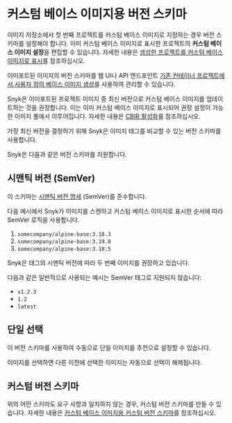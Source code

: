 # 커스텀 베이스 이미지용 버전 스키마

이미지 저장소에서 첫 번째 프로젝트를 커스텀 베이스 이미지로 지정하는 경우 버전 스키마를 설정해야 합니다. 이미 커스텀 베이스 이미지로 표시한 프로젝트의 **커스텀 베이스 이미지 설정**을 편집할 수 있습니다. 자세한 내용은 [생성한 프로젝트를 커스텀 베이스 이미지로 표시](./#mark-the-created-project-as-a-custom-base-image)를 참조하십시오.

이미포트된 이미지의 버전 스키마를 웹 UI나 API 엔드포인트 [기존 컨테이너 프로젝트에서 사용자 정의 베이스 이미지 생성](../../../../snyk-api/reference/custom-base-images.md#custom\_base\_images)를 사용하여 관리할 수 있습니다.

Snyk은 이미포트된 프로젝트 이미지 중 최신 버전으로 커스텀 베이스 이미지를 업데이트하는 것을 권장합니다. 이는 이미 커스텀 베이스 이미지로 표시되어 권장 설정이 가능한 이미지 풀에서 이루어집니다. 자세한 내용은 [CBIR 활성화](./#enable-cbir)를 참조하십시오.

가장 최신 버전을 결정하기 위해 Snyk은 이미지 태그를 비교할 수 있는 버전 스키마를 사용합니다.

Snyk은 다음과 같은 버전 스키마를 지원합니다.

## **시맨틱 버전 (SemVer)**

이 스키마는 [시맨틱 버전 명세](https://semver.org/) (SemVer)를 준수합니다.

다음 예시에서 Snyk가 이미지를 스캔하고 커스텀 베이스 이미지로 표시한 순서에 따라 SemVer 로직을 사용합니다.

1. `somecompany/alpine-base:3.18.3`
2. `somecompany/alpine-base:3.19.0`
3. `somecompany/alpine-base:3.18.5`

Snyk은 태그의 시맨틱 버전에 따라 두 번째 이미지를 권장하고 있습니다.

다음과 같은 일반적으로 사용되는 예시는 SemVer 태그로 지원되지 않습니다:

* `v1.2.3`
* `1.2`
* `latest`

## 단일 선택

이 버전 스키마를 사용하여 수동으로 단일 이미지를 추천으로 설정할 수 있습니다.

이미지를 선택하면 다른 이전에 선택한 이미지는 자동으로 선택이 해제됩니다.

## 커스텀 버전 스키마

위의 어떤 스키마도 요구 사항과 일치하지 않는 경우, 커스텀 버전 스키마를 만들 수 있습니다. 자세한 내용은 [커스텀 베이스 이미지용 커스텀 버전 스키마](custom-versioning-schema-for-custom-base-images.md)를 참조하십시오.